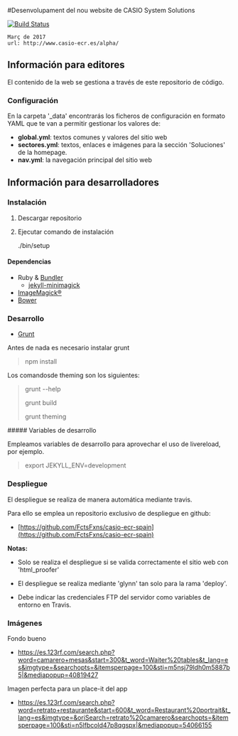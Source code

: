 #Desenvolupament del nou website de CASIO System Solutions

[![Build Status](https://travis-ci.org/FctsFxns/casio-ecr-spain.svg?branch=master)](https://travis-ci.org/FctsFxns/casio-ecr-spain)

	Març de 2017
	url: http://www.casio-ecr.es/alpha/

## Información para editores

El contenido de la web se gestiona a través de este repositorio de código.

### Configuración

En la carpeta '_data' encontrarás los ficheros de configuración en
formato YAML que te van a permitir gestionar los valores de:

- **global.yml**: textos comunes y valores del sitio web
- **sectores.yml**: textos, enlaces e imágenes para la sección 'Soluciones' de la homepage.
- **nav.yml**: la navegación principal del sitio web

## Información para desarrolladores

### Instalación

1. Descargar repositorio
1. Ejecutar comando de instalación

	./bin/setup

#### Dependencias

- Ruby & [Bundler](http://bundler.io/)
  - [jekyll-minimagick](https://github.com/zroger/jekyll-minimagick)
- [ImageMagick®](http://www.imagemagick.org/)
- [Bower](http://bower.io/)

### Desarrollo

- [Grunt](http://gruntjs.com/)

Antes de nada es necesario instalar grunt

> npm install

Los comandosde theming son los siguientes:

> grunt --help
> 
> grunt build
> 
> grunt theming

##### Variables de desarrollo

Empleamos variables de desarrollo para aprovechar el uso de livereload, por ejemplo.

> export JEKYLL_ENV=development

### Despliegue

El despliegue se realiza de manera automática mediante travis.

Para ello se emplea un repositorio exclusivo de despliegue en github:

- [https://github.com/FctsFxns/casio-ecr-spain](https://github.com/FctsFxns/casio-ecr-spain)

**Notas:**

- Solo se realiza el despliegue si se valida correctamente el sitio web con 'html_proofer'

- El despliegue se realiza mediante 'glynn' tan solo para la rama 'deploy'.

- Debe indicar las credenciales FTP del servidor como variables de entorno en Travis.


### Imágenes

Fondo bueno  
- https://es.123rf.com/search.php?word=camarero+mesas&start=300&t_word=Waiter%20tables&t_lang=es&imgtype=&searchopts=&itemsperpage=100&sti=m5nsj79ldh0m5887b5|&mediapopup=40819427

Imagen perfecta para un place-it del app  
- https://es.123rf.com/search.php?word=retrato+restaurante&start=600&t_word=Restaurant%20portrait&t_lang=es&imgtype=&oriSearch=retrato%20camarero&searchopts=&itemsperpage=100&sti=n5lfbcold47p8qgspx|&mediapopup=54066155



